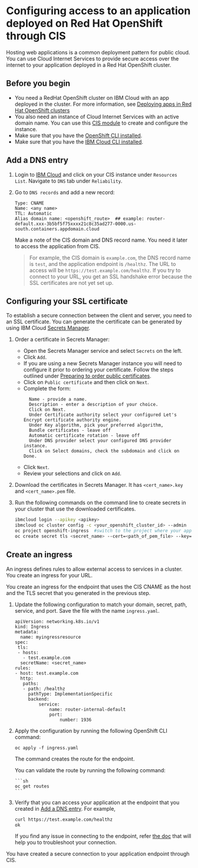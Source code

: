 # Configuring access to an application deployed on Red Hat OpenShift through CIS

Hosting web applications is a common deployment pattern for public cloud. You can use Cloud Internet Services to provide secure access over the internet to your application deployed in a Red Hat OpenShift cluster.


## Before you begin

- You need a RedHat OpenShift cluster on IBM Cloud with an app deployed in the cluster. For more information, see [Deploying apps in Red Hat OpenShift clusters](https://cloud.ibm.com/docs/openshift?topic=openshift-deploy_app&interface=ui)
- You also need an instance of Cloud Internet Services with an active domain name. You can use this [CIS module](https://github.com/terraform-ibm-modules/terraform-ibm-cis) to create and configure the instance.
- Make sure that you have the [OpenShift CLI installed](https://cloud.ibm.com/docs/openshift?topic=openshift-cli-install).
- Make sure that you have the [IBM Cloud CLI installed](https://cloud.ibm.com/docs/cli?topic=cli-getting-started).


## Add a DNS entry

1. Login to [IBM Cloud](https://cloud.ibm.com) and click on your CIS instance under `Resources List`. Navigate to `DNS` tab under `Reliability`.

2. Go to `DNS records` and add a new record:

   ```
   Type: CNAME
   Name: <any name>
   TTL: Automatic
   Alias domain name: <openshift_route>  ## example: router-default.xxx-3b5bf5f75xxxx21c8c35ad277-0000.us-south.containers.appdomain.cloud
   ```

   Make a note of the CIS domain and DNS record name. You need it later to access the application from CIS.

   >For example, the CIS domain is `example.com`, the DNS record name is `test`, and the application endpoint is `/healthz`. The URL to access will be `https://test.example.com/healthz`.  If you try to connect to your URL, you get an SSL handshake error because the SSL certificates are not yet set up.

## Configuring your SSL certificate

To establish a secure connection between the client and server, you need to an SSL certificate. You can generate the certificate can be generated by using IBM Cloud [Secrets Manager](https://cloud.ibm.com/catalog/services/secrets-manager).

1. Order a certificate in Secrets Manager:

    * Open the Secrets Manager service and select `Secrets` on the left.
    * Click `Add`.
    * If you are using a new Secrets Manager instance you will need to configure it prior to ordering your certificate. Follow the steps outlined under [Preparing to order public certificates](https://cloud.ibm.com/docs/secrets-manager?topic=secrets-manager-prepare-order-certificates&interface=ui).
    * Click on `Public certificate` and then click on `Next`.
    * Complete the form:
      ```
        Name - provide a name.
        Description - enter a description of your choice.
        Click on Next.
        Under Certificate authority select your configured Let's Encrypt certificate authority engine.
        Under Key algorithm, pick your preferred algorithm,
        Bundle certificates - leave off
        Automatic certificate rotation - leave off
        Under DNS provider select your configured DNS provider instance.
        Click on Select domains, check the subdomain and click on Done.
      ```
    * Click `Next`.
    * Review your selections and click on `Add`.


2. Download the certificates in Secrets Manager. It has `<cert_name>.key` and `<cert_name>.pem` file.

3. Run the following commands on the command line to create secrets in your cluster that use the downloaded certificates.

   ```sh
   ibmcloud login --apikey <apikey>
   ibmcloud oc cluster config -c <your_openshift_cluster_id> --admin
   oc project openshift-ingress  #switch to the project where your application is deployed
   oc create secret tls <secret_name> --cert=<path_of_pem_file> --key=<path_of_key_file>
   ```

## Create an ingress

An ingress defines rules to allow external access to services in a cluster. You create an ingress for your URL.

You create an ingress for the endpoint that uses the CIS CNAME as the host and the TLS secret that you generated in the previous step.

1. Update the following configuration to match your domain, secret, path, service, and port.
   Save the file with the name `ingress.yaml`.

   ```
   apiVersion: networking.k8s.io/v1
   kind: Ingress
   metadata:
     name: myingressresource
   spec:
    tls:
    - hosts:
      - test.example.com
     secretName: <secret_name>
   rules:
   - host: test.example.com
     http:
      paths:
      - path: /healthz
        pathType: ImplementationSpecific
        backend:
            service:
                name: router-internal-default
                port:
                    number: 1936
   ```

2. Apply the configuration by running the following OpenShift CLI command:

   ```
   oc apply -f ingress.yaml
   ```

   The command creates the route for the endpoint.

   You can validate the route by running the following command:

       ```sh
       oc get routes
       ```

3. Verify that you can access your application at the endpoint that you created in [Add a DNS entry](#add-a-dns-entry). For example,

    ```sh
    curl https://test.example.com/healthz
    ok
    ```

   If you find any issue in connecting to the endpoint, refer [the doc](https://cloud.ibm.com/docs/cis?topic=cis-troubleshoot-your-cis-network-connection) that will help you to troubleshoot your connection.


You have created a secure connection to your application endpoint through CIS.
